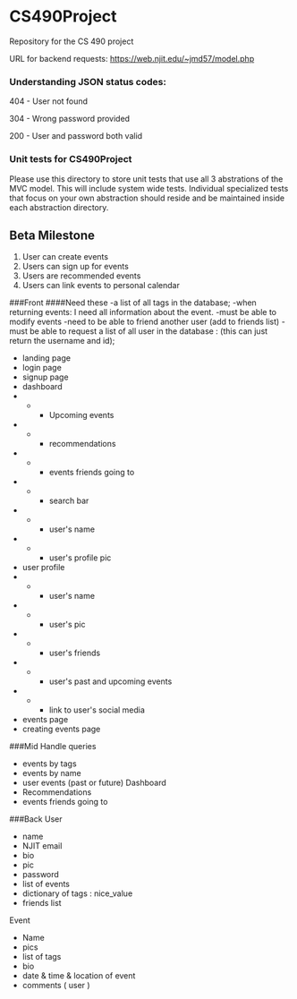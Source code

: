 # CS490Project
Repository for the CS 490 project

URL for backend requests: https://web.njit.edu/~jmd57/model.php

### Understanding JSON status codes:

404 - User not found

304 - Wrong password provided

200 - User and password both valid

### Unit tests for CS490Project

Please use this directory to store unit tests that use all 3 abstrations of the MVC model. This will include system wide tests. Individual specialized tests that focus on your own abstraction should reside and be maintained inside each abstraction directory.

## Beta Milestone
1. User can create events
2. Users can sign up for events
3. Users are recommended events
4. Users can link events to personal calendar

###Front
####Need these
-a list of all tags in the database; 
-when returning events: I need all information about the event. 
-must be able to modify events 
-need to be able to friend another user (add to friends list)
-must be able to request a list of all user in the database : (this can just return the username and id);
- landing page
- login page
- signup page
- dashboard
- - - Upcoming events
- - - recommendations
- - - events friends going to
- - - search bar
- - - user's name
- - - user's profile pic
- user profile
- - - user's name
- - - user's pic
- - - user's friends
- - - user's past and upcoming events
- - - link to user's social media
- events page
- creating events page

###Mid
Handle queries
- events by tags
- events by name
- user events (past or future)
Dashboard
- Recommendations
- events friends going to

###Back
User
- name
- NJIT email
- bio
- pic
- password
- list of events
- dictionary of tags : nice_value
- friends list

Event
- Name
- pics
- list of tags
- bio
- date & time & location of event
- comments ( user )
